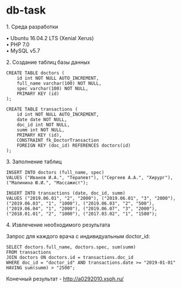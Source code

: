 # db-task

1\. Среда разработки

•	Ubuntu 16.04.2 LTS (Xenial Xerus)  
•	PHP 7.0  
•	MySQL v5.7

2\. Создание таблиц базы данных

```
CREATE TABLE doctors (
	id int NOT NULL AUTO_INCREMENT,
    full_name varchar(100) NOT NULL,
    spec varchar(100) NOT NULL,
    PRIMARY KEY (id)
);

CREATE TABLE transactions (
	id int NOT NULL AUTO_INCREMENT,
    date date NOT NULL,
    doc_id int NOT NULL,
    summ int NOT NULL,
    PRIMARY KEY (id),
  	CONSTRAINT fk_DoctorTransaction
    FOREIGN KEY (doc_id) REFERENCES doctors(id)
);

```

3\. Заполнение таблиц

```
INSERT INTO doctors (full_name, spec) 
VALUES ("Иванов И.А.", "Терапевт"), ("Сергеев А.А.", "Хирург"), ("Малинина Ю.И.", "Массажист");

INSERT INTO transactions (date, doc_id, summ) 
VALUES ("2019.06.01", "2", "2000"), ("2019.06.01", "3", "2000"), ("2019.06.03", "1", "1000"), ("2019.06.03", "2", "500"), ("2019.06.04", "1", "2000"), ("2019.06.07", "3", "2000"), ("2018.01.01", "2", "1000"), ("2017.03.02", "1", "1500");
```

4\. Извлечение необходимого результата

Запрос для каждого врача с индивидуальным doctor_id:
```
SELECT doctors.full_name, doctors.spec, sum(summ) 
FROM transactions 
JOIN doctors ON doctors.id = transactions.doc_id 
WHERE doc_id = "doctor_id" AND transactions.date >= "2019-01-01" 
HAVING sum(summ) > "2500";
```

Конечный результат - http://a0292010.xsph.ru/
